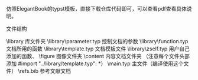 仿照ElegantBook的typst模板，直接下载仓库代码即可，可以查看pdf查看具体说明。

文件结构

\library                 库文件夹
\library\parameter.typ   控制文档的参数
\library\function.typ    文档所用的函数
\library\template.typ    文档模板文件
\library\zself.typ       用户自己添加的函数、
\figure                  图像文件夹
\content                 内容文档文件夹 （注意每个文件头部添加 #import "../library/template.typ": *）
\main.typ                主文件（编译使用这个文件）
\refs.bib                参考文献文档

